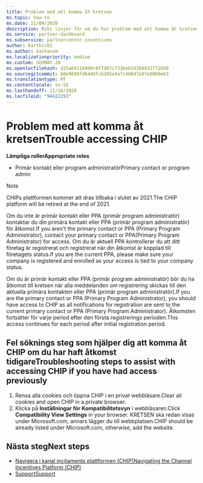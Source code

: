 ```yaml
---
title: Problem med att komma åt kretsen
ms.topic: how-to
ms.date: 11/09/2020
description: Rikt linjer för om du har problem med att komma åt kretsen
ms.service: partner-dashboard
ms.subservice: partnercenter-incentives
author: Karthic83
ms.author: kashanum
ms.localizationpriority: medium
ms.custom: SEOMAY.20
ms.openlocfilehash: d25a04119490c0f7d67c733beb3d3b6931f72bb0
ms.sourcegitcommit: b8e9609fd6448fcb265e4afc480d7a97e8009e63
ms.translationtype: MT
ms.contentlocale: sv-SE
ms.lasthandoff: 11/10/2020
ms.locfileid: "94422253"
---
```

# <a name="trouble-accessing-chip"></a><span data-ttu-id="72258-103">Problem med att komma åt kretsen</span><span class="sxs-lookup"><span data-stu-id="72258-103">Trouble accessing CHIP</span></span>

<span data-ttu-id="72258-104">**Lämpliga roller**</span><span class="sxs-lookup"><span data-stu-id="72258-104">**Appropriate roles**</span></span>

- <span data-ttu-id="72258-105">Primär kontakt eller program administratör</span><span class="sxs-lookup"><span data-stu-id="72258-105">Primary contact or program admin</span></span>

>[!NOTE]
><span data-ttu-id="72258-106">CHIPs plattformen kommer att dras tillbaka i slutet av 2021.</span><span class="sxs-lookup"><span data-stu-id="72258-106">The CHIP platform will be retired at the end of 2021.</span></span>

<span data-ttu-id="72258-107">Om du inte är primär kontakt eller PPA (primär program administratör) kontaktar du din primära kontakt eller PPA (primär program administratör) för åtkomst.</span><span class="sxs-lookup"><span data-stu-id="72258-107">If you aren't the primary contact or PPA (Primary Program Administrator), contact your primary contact or PPA(Primary Program Administrator) for access.</span></span> <span data-ttu-id="72258-108">Om du är aktuell PPA kontrollerar du att ditt företag är registrerat och registrerat när din åtkomst är kopplad till företagets status.</span><span class="sxs-lookup"><span data-stu-id="72258-108">If you are the current PPA, please make sure your company is registered and enrolled as your access is tied to your company status.</span></span>

<span data-ttu-id="72258-109">Om du är primär kontakt eller PPA (primär program administratör) bör du ha åtkomst till kretsen när alla meddelanden om registrering skickas till den aktuella primära kontakten eller PPA (primär program administratör).</span><span class="sxs-lookup"><span data-stu-id="72258-109">If you are the primary contact or PPA (Primary Program Administrator), you should have access to CHIP as all notifications for registration are sent to the current primary contact or PPA (Primary Program Administrator).</span></span> <span data-ttu-id="72258-110">Åtkomsten fortsätter för varje period efter den första registrerings perioden.</span><span class="sxs-lookup"><span data-stu-id="72258-110">This access continues for each period after initial registration period.</span></span>

## <a name="troubleshooting-steps-to-assist-with-accessing-chip-if-you-have-had-access-previously"></a><span data-ttu-id="72258-111">Fel söknings steg som hjälper dig att komma åt CHIP om du har haft åtkomst tidigare</span><span class="sxs-lookup"><span data-stu-id="72258-111">Troubleshooting steps to assist with accessing CHIP if you have had access previously</span></span>

1. <span data-ttu-id="72258-112">Rensa alla cookies och öppna CHIP i en privat webbläsare.</span><span class="sxs-lookup"><span data-stu-id="72258-112">Clear all cookies and open CHIP in a private browser.</span></span>
1. <span data-ttu-id="72258-113">Klicka på **Inställningar för Kompatibilitetsvyn** i webbläsaren.</span><span class="sxs-lookup"><span data-stu-id="72258-113">Click **Compatibility View Settings** in your browser.</span></span> <span data-ttu-id="72258-114">KRETSEN ska redan visas under Microsoft.com, annars lägger du till webbplatsen.</span><span class="sxs-lookup"><span data-stu-id="72258-114">CHIP should be already listed under Microsoft.com, otherwise, add the website.</span></span>

## <a name="next-steps"></a><span data-ttu-id="72258-115">Nästa steg</span><span class="sxs-lookup"><span data-stu-id="72258-115">Next steps</span></span>

- [<span data-ttu-id="72258-116">Navigera i kanal incitaments plattformen (CHIP)</span><span class="sxs-lookup"><span data-stu-id="72258-116">Navigating the Channel Incentives Platform (CHIP)</span></span>](chip-intro.md)
- [<span data-ttu-id="72258-117">Support</span><span class="sxs-lookup"><span data-stu-id="72258-117">Support</span></span>](report-problems-with-partner-center.md)